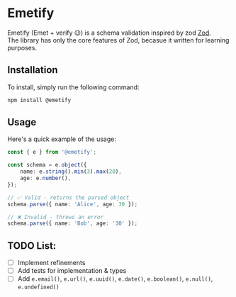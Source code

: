 # Emetify
Emetify (Emet + verify 😉) is a schema validation inspired by zod [Zod](https://github.com/colinhacks/zod).\
The library has only the core features of Zod, becasue it written for learning purposes.

## Installation

To install, simply run the following command:

```bash
npm install @emetify
```

## Usage

Here's a quick example of the usage:

```typescript
const { e } from '@emetify';

const schema = e.object({
    name: e.string().min(3).max(20),
    age: e.number(),
});

// ✅ Valid - returns the parsed object
schema.parse({ name: 'Alice', age: 30 });

// ❌ Invalid - throws an error
schema.parse({ name: 'Bob', age: '30' });
```

## TODO List:
- [ ] Implement refinements
- [ ] Add tests for implementation & types
- [ ] Add `e.email()`, `e.url()`, `e.uuid()`, `e.date()`, `e.boolean()`, `e.null()`, `e.undefined()`
